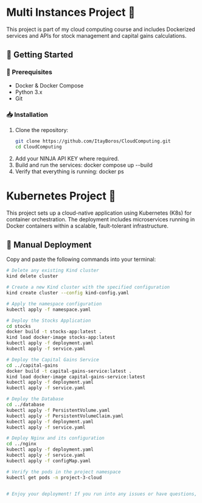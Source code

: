 # Multi Instances Project 🚀

This project is part of my cloud computing course and includes Dockerized services and APIs for stock management and capital gains calculations.

## 🚀 Getting Started

### 🔧 Prerequisites
- Docker & Docker Compose
- Python 3.x
- Git

### 📥 Installation

1. Clone the repository:
   ```bash
   git clone https://github.com/ItayBoros/CloudComputing.git
   cd CloudComputing
2.	Add your NINJA API KEY where required.
3.	Build and run the services: docker compose up --build
4.	Verify that everything is running: docker ps


# Kubernetes Project 🚀

This project sets up a cloud-native application using Kubernetes (K8s) for container orchestration. The deployment includes microservices running in Docker containers within a scalable, fault-tolerant infrastructure.

## 🔧 Manual Deployment

Copy and paste the following commands into your terminal:
   ```bash
   # Delete any existing Kind cluster
   kind delete cluster

   # Create a new Kind cluster with the specified configuration
   kind create cluster --config kind-config.yaml

   # Apply the namespace configuration
   kubectl apply -f namespace.yaml

   # Deploy the Stocks Application
   cd stocks
   docker build -t stocks-app:latest .
   kind load docker-image stocks-app:latest
   kubectl apply -f deployment.yaml
   kubectl apply -f service.yaml

   # Deploy the Capital Gains Service
   cd ../capital-gains
   docker build -t capital-gains-service:latest .
   kind load docker-image capital-gains-service:latest
   kubectl apply -f deployment.yaml
   kubectl apply -f service.yaml

   # Deploy the Database
   cd ../database
   kubectl apply -f PersistentVolume.yaml
   kubectl apply -f PersistentVolumeClaim.yaml
   kubectl apply -f deployment.yaml
   kubectl apply -f service.yaml

   # Deploy Nginx and its configuration
   cd ../nginx
   kubectl apply -f deployment.yaml
   kubectl apply -f service.yaml
   kubectl apply -f configMap.yaml

   # Verify the pods in the project namespace
   kubectl get pods -n project-3-cloud


# Enjoy your deployment! If you run into any issues or have questions, please contact me at itaybor15@gmail.com.

